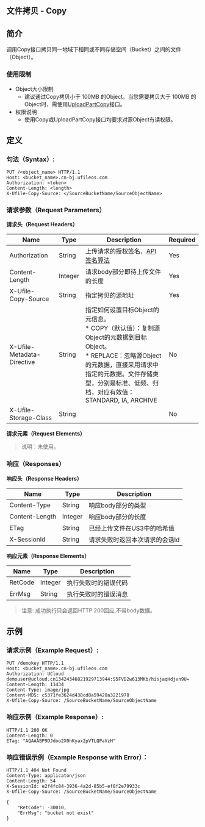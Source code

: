## 文件拷贝 - Copy

## 简介

调用Copy接口拷贝同一地域下相同或不同存储空间（Bucket）之间的文件（Object）。

### 使用限制
* Object大小限制
    * 建议通过Copy拷贝小于 100MB 的Object。当您需要拷贝大于 100MB 的Object时，需使用[UploadPartCopy](https://docs.ucloud.cn/api/ufile-api/upload_part_copy)接口。
* 权限说明
    * 使用Copy或UploadPartCopy接口均要求对源Object有读权限。

## 定义

### 句法（Syntax）:

```
PUT /<object_name> HTTP/1.1
Host: <bucket_name>.cn-bj.ufileos.com
Authorization: <token>
Content-Length: <length>
X-Ufile-Copy-Source: </SourceBucketName/SourceObjectName>
```

### 请求参数（Request Parameters）

**请求头（Request Headers）**

| Name                       | Type    | Description                                                  | Required |
| -------------------------- | ------- | ------------------------------------------------------------ | -------- |
| Authorization              | String  | 上传请求的授权签名，[API 签名算法](https://docs.ucloud.cn/ufile/api/authorization?id=文件管理签名算法) | Yes      |
| Content-Length             | Integer | 请求body部分即待上传文件的长度                               | Yes      |
| X-Ufile-Copy-Source        | String  | 指定拷贝的源地址                                             | Yes      |
| X-Ufile-Metadata-Directive | String  | 指定如何设置目标Object的元信息。<br> *  COPY（默认值）：复制源Object的元数据到目标Object。<br/> *  REPLACE：忽略源Object的元数据，直接采用请求中指定的元数据。文件存储类型，分别是标准、低频、归档，对应有效值：STANDARD, IA, ARCHIVE | No       |
| X-Ufile-Storage-Class      | String  |                                                              | No       |

**请求元素（Request Elements）**

> 说明：未使用。

### 响应（Responses）

**响应头（Response Headers）**

| Name           | Type    | Description                    |
| -------------- | ------- | ------------------------------ |
| Content-Type   | String  | 响应body部分的类型             |
| Content-Length | Integer | 响应body部分的长度             |
| ETag           | String  | 已经上传文件在US3中的哈希值    |
| X-SessionId    | String  | 请求失败时返回本次请求的会话Id |

**响应元素（Response Elements）**

| Name    | Type    | Description          |
| ------- | ------- | -------------------- |
| RetCode | Integer | 执行失败时的错误代码 |
| ErrMsg  | String  | 执行失败时的错误消息 |

> 注意: 成功执行只会返回HTTP 200回应,不带body数据。

## 示例

### 请求示例（Example Request）:

```
PUT /demokey HTTP/1.1
Host: <bucket_name>.cn-bj.ufileos.com
Authorization: UCloud demouser@ucloud.cn13424346821929713944:S5FVD2w613MKb/hisjaqHdjvn9U=
Content-Length: 11434
Content-Type: image/jpg
Content-MD5: c5371fe3624d438cd8a59420a3221978
X-Ufile-Copy-Source: /SourceBucketName/SourceObjectName
```

### 响应示例（Example Response）:

```
HTTP/1.1 200 OK
Content-Length: 0
ETag: "AQAAABP9DJdoo2X0hKyax2pVTLQPaVzH"
```

### 响应错误示例（Example Response with Error）：

```
HTTP/1.1 404 Not Found
Content-Type: applicaton/json
Content-Length: 54 
X-SessionId: e2f4fc84-3936-4a2d-85b5-ef8f2e79933c
X-Ufile-Copy-Source: /SourceBucketName/SourceObjectName

{
    "RetCode": -30010,
    "ErrMsg": "bucket not exist"
}
```

